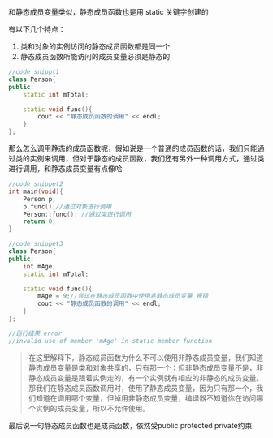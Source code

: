 和静态成员变量类似，静态成员函数也是用 static 关键字创建的

有以下几个特点：

1. 类和对象的实例访问的静态成员函数都是同一个
2. 静态成员函数所能访问的成员变量必须是静态的

```c++
//code snippt1
class Person{
public:
    static int mTotal;

    static void func(){
        cout << "静态成员函数的调用" << endl;
    }
};
```

那么怎么调用静态的成员函数呢，假如说是一个普通的成员函数的话，我们只能通过类的实例来调用，但对于静态的成员函数，我们还有另外一种调用方式，通过类进行调用，和静态成员变量有点像哈

```c++
//code snippet2
int main(void){
    Person p;
    p.func();//通过对象进行调用
    Person::func(); //通过类进行调用
    return 0;
}
```



```c++
//code snippet3
class Person{
public:
    int mAge;
    static int mTotal;

    static void func(){
        mAge = 9;//尝试在静态成员函数中使用非静态成员变量 报错
        cout << "静态成员函数的调用" << endl;
    }
};

//运行结果 error
//invalid use of member 'mAge' in static member function
```

> 在这里解释下，静态成员函数为什么不可以使用非静态成员变量，我们知道静态成员变量是类和对象共享的，只有那一个；但非静态成员变量不是，非静态成员变量是跟着实例走的，有一个实例就有相应的非静态的成员变量。那我们在静态成员函数调用时，使用了静态成员变量，因为只有那一个，我们知道在调用哪个变量，但掉用非静态成员变量，编译器不知道你在访问哪个实例的成员变量，所以不允许使用。

最后说一句静态成员函数也是成员函数，依然受public protected private约束



​           